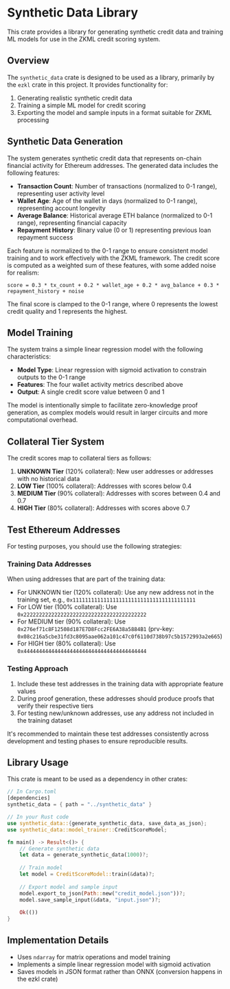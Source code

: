 # Synthetic Data Library

This crate provides a library for generating synthetic credit data and training ML models for use in the ZKML credit scoring system.

## Overview

The `synthetic_data` crate is designed to be used as a library, primarily by the `ezkl` crate in this project. It provides functionality for:

1. Generating realistic synthetic credit data
2. Training a simple ML model for credit scoring
3. Exporting the model and sample inputs in a format suitable for ZKML processing

## Synthetic Data Generation

The system generates synthetic credit data that represents on-chain financial activity for Ethereum addresses. The generated data includes the following features:

- **Transaction Count**: Number of transactions (normalized to 0-1 range), representing user activity level
- **Wallet Age**: Age of the wallet in days (normalized to 0-1 range), representing account longevity
- **Average Balance**: Historical average ETH balance (normalized to 0-1 range), representing financial capacity
- **Repayment History**: Binary value (0 or 1) representing previous loan repayment success

Each feature is normalized to the 0-1 range to ensure consistent model training and to work effectively with the ZKML framework. The credit score is computed as a weighted sum of these features, with some added noise for realism:

```
score = 0.3 * tx_count + 0.2 * wallet_age + 0.2 * avg_balance + 0.3 * repayment_history + noise
```

The final score is clamped to the 0-1 range, where 0 represents the lowest credit quality and 1 represents the highest.

## Model Training

The system trains a simple linear regression model with the following characteristics:

- **Model Type**: Linear regression with sigmoid activation to constrain outputs to the 0-1 range
- **Features**: The four wallet activity metrics described above
- **Output**: A single credit score value between 0 and 1

The model is intentionally simple to facilitate zero-knowledge proof generation, as complex models would result in larger circuits and more computational overhead.

## Collateral Tier System

The credit scores map to collateral tiers as follows:

1. **UNKNOWN Tier** (120% collateral): New user addresses or addresses with no historical data
2. **LOW Tier** (100% collateral): Addresses with scores below 0.4
3. **MEDIUM Tier** (90% collateral): Addresses with scores between 0.4 and 0.7
4. **HIGH Tier** (80% collateral): Addresses with scores above 0.7

## Test Ethereum Addresses

For testing purposes, you should use the following strategies:

### Training Data Addresses

When using addresses that are part of the training data:

- For UNKNOWN tier (120% collateral): Use any new address not in the training set, e.g., `0x1111111111111111111111111111111111111111`
- For LOW tier (100% collateral): Use `0x2222222222222222222222222222222222222222`
- For MEDIUM tier (90% collateral): Use `0x276ef71c8F12508d187E7D8Fcc2FE6A38a5884B1` (prv-key: `0x08c216a5cbe31fd3c8095aae062a101c47c0f6110d738b97c5b1572993a2e665`)
- For HIGH tier (80% collateral): Use `0x4444444444444444444444444444444444444444`

### Testing Approach

1. Include these test addresses in the training data with appropriate feature values
2. During proof generation, these addresses should produce proofs that verify their respective tiers
3. For testing new/unknown addresses, use any address not included in the training dataset

It's recommended to maintain these test addresses consistently across development and testing phases to ensure reproducible results.

## Library Usage

This crate is meant to be used as a dependency in other crates:

```rust
// In Cargo.toml
[dependencies]
synthetic_data = { path = "../synthetic_data" }

// In your Rust code
use synthetic_data::{generate_synthetic_data, save_data_as_json};
use synthetic_data::model_trainer::CreditScoreModel;

fn main() -> Result<()> {
    // Generate synthetic data
    let data = generate_synthetic_data(1000)?;
    
    // Train model
    let model = CreditScoreModel::train(&data)?;
    
    // Export model and sample input
    model.export_to_json(Path::new("credit_model.json"))?;
    model.save_sample_input(&data, "input.json")?;
    
    Ok(())
}
```

## Implementation Details

- Uses `ndarray` for matrix operations and model training
- Implements a simple linear regression model with sigmoid activation
- Saves models in JSON format rather than ONNX (conversion happens in the ezkl crate)